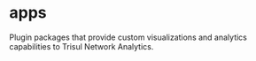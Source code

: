 # apps
Plugin packages that provide custom visualizations and analytics capabilities to Trisul Network Analytics.
